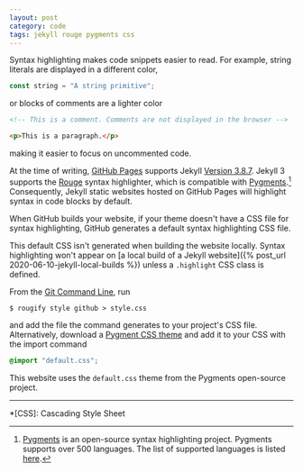 ```yaml
---
layout: post
category: code
tags: jekyll rouge pygments css
---
```


Syntax highlighting makes code snippets easier to read. 
For example, string literals are displayed in a different color,

```javascript
const string = "A string primitive";
```
 
or blocks of comments are a lighter color 

```html
<!-- This is a comment. Comments are not displayed in the browser -->

<p>This is a paragraph.</p> 
```

making it easier to focus on uncommented code.

At the time of writing, 
[GitHub Pages](https://pages.github.com) supports Jekyll [Version 3.8.7](https://pages.github.com/versions/).
Jekyll 3 supports the [Rouge](https://github.com/rouge-ruby/rouge) syntax highlighter, 
which is compatible with [Pygments](https://pygments.org/).[^1] 
Consequently, Jekyll static websites hosted on GitHub Pages will highlight syntax in code blocks by default.

When GitHub builds your website, 
if your theme doesn't have a CSS file for syntax highlighting, 
GitHub generates a default syntax highlighting CSS file. 

This default CSS isn't generated when building the website locally. 
Syntax highlighting won't appear on [a local build of a Jekyll website]({% post_url 2020-06-10-jekyll-local-builds %}) unless a `.highlight` CSS class is defined.

From the [Git Command Line](https://git-scm.com/book/en/v2/Getting-Started-The-Command-Line), 
run

```
$ rougify style github > style.css
```

and add the file the command generates to your project's CSS file. 
Alternatively, download a [Pygment CSS theme](https://jwarby.github.io/jekyll-pygments-themes/languages/ruby.html) and add it to your CSS with the import command

```css
@import "default.css";
```

This website uses the `default.css` theme from the Pygments open-source project.

---

[^1]: [Pygments](https://pygments.org/) is an open-source syntax highlighting project. Pygments supports over 500 languages. The list of supported languages is listed [here](https://github.com/rouge-ruby/rouge/wiki/List-of-supported-languages-and-lexers).

*[CSS]: Cascading Style Sheet

